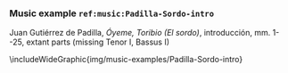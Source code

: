 ### Music example `ref:music:Padilla-Sordo-intro`

Juan Gutiérrez de Padilla, *Óyeme, Toribio (El sordo)*, introducción, mm. 1--25,
extant parts (missing Tenor I, Bassus I)
<!--- mm., sign. -->

\includeWideGraphic{img/music-examples/Padilla-Sordo-intro}

